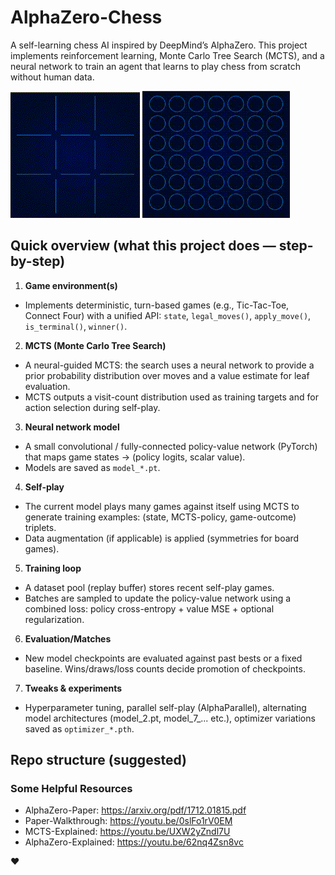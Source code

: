 # AlphaZero-Chess
A self-learning chess AI inspired by DeepMind’s AlphaZero. This project implements reinforcement learning, Monte Carlo Tree Search (MCTS), and a neural network to train an agent that learns to play chess from scratch without human data.


![tictactoe](https://raw.githubusercontent.com/foersterrobert/AlphaZero/master/assets/tictactoe.gif)
![connectfour](https://raw.githubusercontent.com/foersterrobert/AlphaZero/master/assets/connectfour.gif)
## Quick overview (what this project does — step-by-step)


1. **Game environment(s)**
- Implements deterministic, turn-based games (e.g., Tic-Tac-Toe, Connect Four) with a unified API: `state`, `legal_moves()`, `apply_move()`, `is_terminal()`, `winner()`.


2. **MCTS (Monte Carlo Tree Search)**
- A neural-guided MCTS: the search uses a neural network to provide a prior probability distribution over moves and a value estimate for leaf evaluation.
- MCTS outputs a visit-count distribution used as training targets and for action selection during self-play.


3. **Neural network model**
- A small convolutional / fully-connected policy-value network (PyTorch) that maps game states → (policy logits, scalar value).
- Models are saved as `model_*.pt`.


4. **Self-play**
- The current model plays many games against itself using MCTS to generate training examples: (state, MCTS-policy, game-outcome) triplets.
- Data augmentation (if applicable) is applied (symmetries for board games).


5. **Training loop**
- A dataset pool (replay buffer) stores recent self-play games.
- Batches are sampled to update the policy-value network using a combined loss: policy cross-entropy + value MSE + optional regularization.


6. **Evaluation/Matches**
- New model checkpoints are evaluated against past bests or a fixed baseline. Wins/draws/loss counts decide promotion of checkpoints.


7. **Tweaks & experiments**
- Hyperparameter tuning, parallel self-play (AlphaParallel), alternating model architectures (model_2.pt, model_7_... etc.), optimizer variations saved as `optimizer_*.pth`.


## Repo structure (suggested)

### Some Helpful Resources
* AlphaZero-Paper: https://arxiv.org/pdf/1712.01815.pdf
* Paper-Walkthrough: https://youtu.be/0slFo1rV0EM
* MCTS-Explained: https://youtu.be/UXW2yZndl7U
* AlphaZero-Explained: https://youtu.be/62nq4Zsn8vc

❤️

